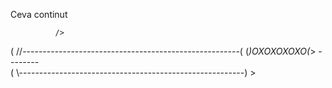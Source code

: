 Ceva continut

              />
 (           //------------------------------------------------------(
(*)OXOXOXOXO(*>                  --------                             \
 (           \\--------------------------------------------------------)
              \>